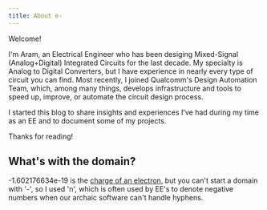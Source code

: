 ```yaml
---
title: About e-
---
```

Welcome!

I'm Aram, an Electrical Engineer who has been desiging Mixed-Signal (Analog+Digital) Integrated Circuits for the last decade. My specialty is Analog to Digital Converters, but I have experience in nearly every type of circuit you can find. Most recently, I joined Qualcomm's Design Automation Team, which, among many things, develops infrastructure and tools to speed up, improve, or automate the circuit design process.

I started this blog to share insights and experiences I've had during my time as an EE and to document some of my projects.

Thanks for reading!

## What's with the domain?
-1.602176634e-19 is the [charge of an electron](https://en.wikipedia.org/wiki/Elementary_charge), but you can't start a domain with '-', so I used 'n', which is often used by EE's to denote negative numbers when our archaic software can't handle hyphens.
